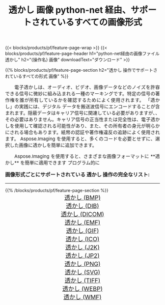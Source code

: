 ﻿---
title: 透かし 画像 python-net 経由、サポートされているすべての画像形式 
weight: 3920
url: /ja/python-net/watermark/ 
lang: ja
langdirlevel: 2
locales: zh-hans,ja,it,ru,de,es,fr,nl,id,lt,pl,pt,vi,tr,ko,zh-hant,ar,hi,th,sv,cs,uk,he
description: Aspose.Imaging を使用すると、python-net 経由で簡単に 透かし イメージを作成できます
---

{{< blocks/products/pf/feature-page-wrap >}}
{{< blocks/products/pf/feature-page-header h1="python-net経由の画像ファイル透かし" h2="{操作名} 画像" downloadText="ダウンロード" >}}


{{% blocks/products/pf/feature-page-section  h2="透かし 操作でサポートされているすべての形式 画像" %}}
<p align="justify" style="text-indent:2em;font-size:15px;">
電子透かしは、オーディオ、ビデオ、画像データなどのノイズを許容できる信号に微妙に組み込まれる一種のマーキングです。特定の信号の著作権を誰が所有しているかを確認するためによく使用されます。 「透かし」の実践には、デジタル データを搬送波信号にエンコードすることが含まれます。隠蔽データはキャリア信号に関連している必要がありますが、、その必要はありません。キャリア信号の正当性または完全性は、電子透かしを使用して確認される可能性があり、また、その所有者の身元が明らかにされる場合もあります。紙幣の認証や著作権違反の追跡によく使用されます。 Aspose.Imaging を使用すると、多くのコードを必要とせずに、選択した画像に透かしを簡単に追加できます。
</p>
<p align="justify" style="text-indent:2em;font-size:15px;">
Aspose.Imaging を使用すると、さまざまな画像フォーマットに **透かし** を簡単に適用できます プログラム的に
</p>
<h3 style="margin-top:16px;">
画像形式ごとにサポートされている 透かし 操作の完全なリスト:
</h3>
<hr/>
{{% /blocks/products/pf/feature-page-section %}}
<div class="container-fluid productfamilypage bg-gray">
    <div class="convertypes bg-gray agp-content section">
        <div class="container">
		<div class="row other-converters" style="gap: 10px;font-size: 19px;text-align:center;">
		    <div class='col-md-3 other-converter remove-lp remove-rp'><a href="/imaging/ja/python-net/watermark/bmp/" style="padding:15px;">透かし (BMP)</a></div><div class='col-md-3 other-converter remove-lp remove-rp'><a href="/imaging/ja/python-net/watermark/dib/" style="padding:15px;">透かし (DIB)</a></div><div class='col-md-3 other-converter remove-lp remove-rp'><a href="/imaging/ja/python-net/watermark/dicom/" style="padding:15px;">透かし (DICOM)</a></div><div class='col-md-3 other-converter remove-lp remove-rp'><a href="/imaging/ja/python-net/watermark/emf/" style="padding:15px;">透かし (EMF)</a></div><div class='col-md-3 other-converter remove-lp remove-rp'><a href="/imaging/ja/python-net/watermark/gif/" style="padding:15px;">透かし (GIF)</a></div><div class='col-md-3 other-converter remove-lp remove-rp'><a href="/imaging/ja/python-net/watermark/ico/" style="padding:15px;">透かし (ICO)</a></div><div class='col-md-3 other-converter remove-lp remove-rp'><a href="/imaging/ja/python-net/watermark/j2k/" style="padding:15px;">透かし (J2K)</a></div><div class='col-md-3 other-converter remove-lp remove-rp'><a href="/imaging/ja/python-net/watermark/jp2/" style="padding:15px;">透かし (JP2)</a></div><div class='col-md-3 other-converter remove-lp remove-rp'><a href="/imaging/ja/python-net/watermark/png/" style="padding:15px;">透かし (PNG)</a></div><div class='col-md-3 other-converter remove-lp remove-rp'><a href="/imaging/ja/python-net/watermark/svg/" style="padding:15px;">透かし (SVG)</a></div><div class='col-md-3 other-converter remove-lp remove-rp'><a href="/imaging/ja/python-net/watermark/tiff/" style="padding:15px;">透かし (TIFF)</a></div><div class='col-md-3 other-converter remove-lp remove-rp'><a href="/imaging/ja/python-net/watermark/webp/" style="padding:15px;">透かし (WEBP)</a></div><div class='col-md-3 other-converter remove-lp remove-rp'><a href="/imaging/ja/python-net/watermark/wmf/" style="padding:15px;">透かし (WMF)</a></div>
                </div>
        </div>
    </div>
</div>
<br/>
